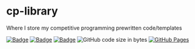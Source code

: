 # cp-library
Where I store my competitive programming prewritten code/templates

[![Badge](https://badges.joonhyung.xyz/codeforces/12tqian.svg)](https://codeforces.com/profile/12tqian)
[![Badge](https://badges.joonhyung.xyz/atcoder/tqian.svg)](https://atcoder.jp/users/tqian)
[![Badge](https://cp-logo.vercel.app/codechef/tqian)](https://www.codechef.com/users/tqian)
![GitHub code size in bytes](https://img.shields.io/github/languages/code-size/12tqian/cp-library?style=flat-square)
[![GitHub Pages](https://img.shields.io/static/v1?label=GitHub+Pages&message=Homepage+&color=brightgreen&logo=github)](https://12tqian.github.io/cp-library)
